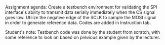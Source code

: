 Assignment agenda: Create a testbench environment for validating the SPI interface's ability to transmit data serially immediately when the CS signal goes low. Utilize the negative edge of the SCLK to sample the MOSI signal in order to generate reference data. Codes are added in Instruction tab.

Student's note: Testbench code was done by the student from scratch, with some reference to look on based on previous example given by the lecturer.
